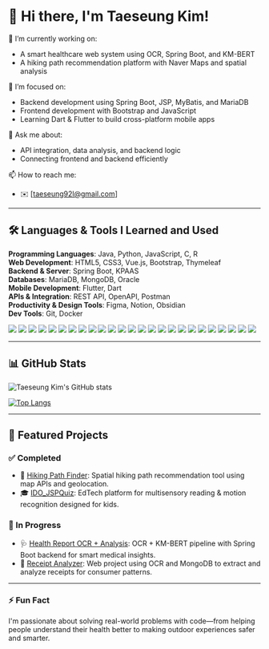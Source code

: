 # 👋 Hi there, I'm Taeseung Kim!

🚀 I’m currently working on:
- A smart healthcare web system using OCR, Spring Boot, and KM-BERT
- A hiking path recommendation platform with Naver Maps and spatial analysis

🎯 I’m focused on:
- Backend development using Spring Boot, JSP, MyBatis, and MariaDB
- Frontend development with Bootstrap and JavaScript
- Learning Dart & Flutter to build cross-platform mobile apps

💬 Ask me about:
- API integration, data analysis, and backend logic
- Connecting frontend and backend efficiently

📫 How to reach me:
- ✉️ [taeseung92l@gmail.com]
---

## 🛠️ Languages & Tools I Learned and Used

**Programming Languages**: Java, Python, JavaScript, C, R  
**Web Development**: HTML5, CSS3, Vue.js, Bootstrap, Thymeleaf  
**Backend & Server**: Spring Boot, KPAAS  
**Databases**: MariaDB, MongoDB, Oracle  
**Mobile Development**: Flutter, Dart  
**APIs & Integration**: REST API, OpenAPI, Postman  
**Productivity & Design Tools**: Figma, Notion, Obsidian  
**Dev Tools**: Git, Docker

<p align="left">
  <img src="https://img.shields.io/badge/Java-007396?style=flat&logo=java&logoColor=white"/>
  <img src="https://img.shields.io/badge/Python-3776AB?style=flat&logo=python&logoColor=white"/>
  <img src="https://img.shields.io/badge/JavaScript-F7DF1E?style=flat&logo=javascript&logoColor=black"/>
  <img src="https://img.shields.io/badge/C-A8B9CC?style=flat&logo=c&logoColor=black"/>
  <img src="https://img.shields.io/badge/R-276DC3?style=flat&logo=r&logoColor=white"/>
  <img src="https://img.shields.io/badge/HTML5-E34F26?style=flat&logo=html5&logoColor=white"/>
  <img src="https://img.shields.io/badge/CSS3-1572B6?style=flat&logo=css3&logoColor=white"/>
  <img src="https://img.shields.io/badge/Vue.js-4FC08D?style=flat&logo=vue.js&logoColor=white"/>
  <img src="https://img.shields.io/badge/Bootstrap-7952B3?style=flat&logo=bootstrap&logoColor=white"/>
  <img src="https://img.shields.io/badge/Thymeleaf-005F0F?style=flat&logo=thymeleaf&logoColor=white"/>
  <img src="https://img.shields.io/badge/Spring%20Boot-6DB33F?style=flat&logo=spring-boot&logoColor=white"/>
  <img src="https://img.shields.io/badge/MariaDB-003545?style=flat&logo=mariadb&logoColor=white"/>
  <img src="https://img.shields.io/badge/MongoDB-47A248?style=flat&logo=mongodb&logoColor=white"/>
  <img src="https://img.shields.io/badge/Oracle-F80000?style=flat&logo=oracle&logoColor=white"/>
  <img src="https://img.shields.io/badge/Flutter-02569B?style=flat&logo=flutter&logoColor=white"/>
  <img src="https://img.shields.io/badge/Dart-0175C2?style=flat&logo=dart&logoColor=white"/>
  <img src="https://img.shields.io/badge/REST%20API-000000?style=flat&logo=restful&logoColor=white"/>
  <img src="https://img.shields.io/badge/OpenAPI-6BA539?style=flat&logo=openapiinitiative&logoColor=white"/>
  <img src="https://img.shields.io/badge/Postman-FF6C37?style=flat&logo=postman&logoColor=white"/>
  <img src="https://img.shields.io/badge/Figma-F24E1E?style=flat&logo=figma&logoColor=white"/>
  <img src="https://img.shields.io/badge/Notion-000000?style=flat&logo=notion&logoColor=white"/>
  <img src="https://img.shields.io/badge/Obsidian-483699?style=flat&logo=obsidian&logoColor=white"/>
  <img src="https://img.shields.io/badge/Git-F05032?style=flat&logo=git&logoColor=white"/>
  <img src="https://img.shields.io/badge/Docker-2496ED?style=flat&logo=docker&logoColor=white"/>
  <img src="https://img.shields.io/badge/KPAAS-000000?style=flat&logo=github&logoColor=white"/>
</p>

---

## 📊 GitHub Stats

![Taeseung Kim's GitHub stats](https://github-readme-stats.vercel.app/api?username=tyson0922&show_icons=true&theme=default)

[![Top Langs](https://github-readme-stats.vercel.app/api/top-langs/?username=tyson0922&layout=compact)](https://github.com/anuraghazra/github-readme-stats)

---

## 📂 Featured Projects

### ✅ Completed
- 🥾 [Hiking Path Finder](https://github.com/tyson0922/kpaasSpringBootPRJ): Spatial hiking path recommendation tool using map APIs and geolocation.
- 🎓 [IDO_JSPQuiz](https://github.com/tyson0922/IDO_JSPQuiz): EdTech platform for multisensory reading & motion recognition designed for kids.

### 🔧 In Progress
- 🩺 [Health Report OCR + Analysis](https://github.com/tyson0922): OCR + KM-BERT pipeline with Spring Boot backend for smart medical insights.
- 🧾 [Receipt Analyzer](https://github.com/tyson0922/GagyeView): Web project using OCR and MongoDB to extract and analyze receipts for consumer patterns.

---

### ⚡ Fun Fact

I'm passionate about solving real-world problems with code—from helping people understand their health better to making outdoor experiences safer and smarter.
